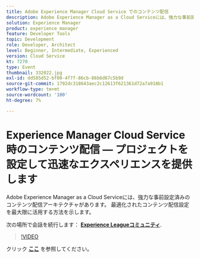 ```yaml
---
title: Adobe Experience Manager Cloud Service でのコンテンツ配信
description: Adobe Experience Manager as a Cloud Serviceには、強力な事前設定済みのコンテンツ配信アーキテクチャがあります。 最適化されたコンテンツ配信設定を最大限に活用する方法を示します。 このセッションは、Adobe Developers Live Content イベントの一部として配信されました。
solution: Experience Manager
product: experience manager
feature: Developer Tools
topic: Development
role: Developer, Architect
level: Beginner, Intermediate, Experienced
version: Cloud Service
kt: 7270
type: Event
thumbnail: 332022.jpg
exl-id: dd585d52-bf00-4f7f-86cb-86b6d67c5b9d
source-git-commit: 1792dc318643aec2c12613f621361d72a7a918b1
workflow-type: tm+mt
source-wordcount: '100'
ht-degree: 7%

---
```


# Experience Manager Cloud Service時のコンテンツ配信 — プロジェクトを設定して迅速なエクスペリエンスを提供します

Adobe Experience Manager as a Cloud Serviceには、強力な事前設定済みのコンテンツ配信アーキテクチャがあります。 最適化されたコンテンツ配信設定を最大限に活用する方法を示します。

次の場所で会話を続行します： **[Experience Leagueコミュニティ](https://adobe.ly/36Yd3v6)**.

>[!VIDEO](https://video.tv.adobe.com/v/332022/?quality=12&learn=on&hidetitle=true)

クリック **[ここ](/help/adobe-developers-live/assets/content-delivery-on-aemcs.pdf)** を参照してください。

